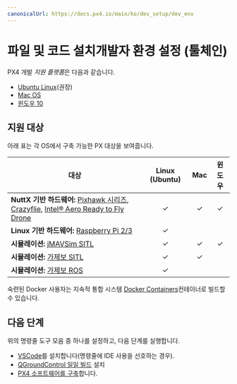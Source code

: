```yaml
---
canonicalUrl: https://docs.px4.io/main/ko/dev_setup/dev_env
---
```


# 파일 및 코드 설치개발자 환경 설정 (툴체인)

PX4 개발 *지원 플랫폼*은 다음과 같습니다.
- [Ubuntu Linux](../dev_setup/dev_env_linux_ubuntu.md)(권장)
- [Mac OS](../dev_setup/dev_env_mac.md)
- [윈도우 10](../dev_setup/dev_env_windows_cygwin.md)


## 지원 대상

아래 표는 각 OS에서 구축 가능한 PX 대상을 보여줍니다.

| 대상                                                                                                                                                                                              | Linux (Ubuntu) |   Mac   |   윈도우   |
| ----------------------------------------------------------------------------------------------------------------------------------------------------------------------------------------------- |:--------------:|:-------:|:-------:|
| **NuttX 기반 하드웨어:** [Pixhawk 시리즈](../flight_controller/pixhawk_series.md), [Crazyflie](../complete_vehicles/crazyflie2.md), [Intel® Aero Ready to Fly Drone](../complete_vehicles/intel_aero.md) |    &check;     | &check; | &check; |
| **Linux 기반 하드웨어:** [Raspberry Pi 2/3](../flight_controller/raspberry_pi_navio2.md)                                                                                                              |    &check;     |         |         |
| **시뮬레이션:** [jMAVSim SITL](../simulation/jmavsim.md)                                                                                                                                             |    &check;     | &check; | &check; |
| **시뮬레이션:** [가제보 SITL](../simulation/gazebo.md)                                                                                                                                                  |    &check;     | &check; |         |
| **시뮬레이션:** [가제보 ROS](../simulation/ros_interface.md)                                                                                                                                            |    &check;     |         |         |

숙련된 Docker 사용자는 지속적 통합 시스템 [Docker Containers](../test_and_ci/docker.md)컨테이너로 빌드할 수 있습니다.

## 다음 단계

위의 명령줄 도구 모음 중 하나를 설정하고, 다음 단계를 실행합니다.
- [VSCode](../dev_setup/vscode.md)를 설치합니다(명령줄에 IDE 사용을 선호하는 경우).
- [QGroundControl 일일 빌드](https://docs.qgroundcontrol.com/en/releases/daily_builds.html) 설치
- [PX4 소프트웨어를 구축](../dev_setup/building_px4.md)합니다.
